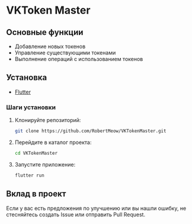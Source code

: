 # VKToken Master
## Основные функции

- Добавление новых токенов
- Управление существующими токенами
- Выполнение операций с использованием токенов

## Установка

- [Flutter](https://flutter.dev/docs/get-started/install)

### Шаги установки

1. Клонируйте репозиторий:

    ```bash
    git clone https://github.com/RobertMeow/VKTokenMaster.git
    ```

2. Перейдите в каталог проекта:

    ```bash
    cd VKTokenMaster
    ```

3. Запустите приложение:

    ```bash
    flutter run
    ```

## Вклад в проект

Если у вас есть предложения по улучшению или вы нашли ошибку, не стесняйтесь создать Issue или отправить Pull Request.
